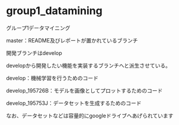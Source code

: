 # group1_datamining
グループ1データマイニング

master：README及びレポートが置かれているブランチ

開発ブランチはdevelop

developから開発したい機能を実装するブランチへと派生させている。

develop：機械学習を行うためのコード

develop_195726B：モデルを画像としてプロットするためのコード

develop_195753J：データセットを生成するためのコード

なお、データセットなどは容量的にgoogleドライブへあげられています
